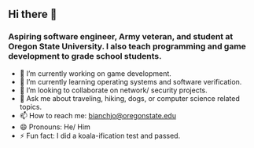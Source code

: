 ## Hi there 👋

### Aspiring software engineer, Army veteran, and student at Oregon State University. I also teach programming and game development to grade school students. 

- 🔭 I’m currently working on game development.
- 🌱 I’m currently learning operating systems and software verification.
- 👯 I’m looking to collaborate on network/ security projects.
- 💬 Ask me about traveling, hiking, dogs, or computer science related topics.
- 📫 How to reach me: bianchjo@oregonstate.edu
- 😄 Pronouns: He/ Him
- ⚡ Fun fact: I did a koala-ification test and passed.
